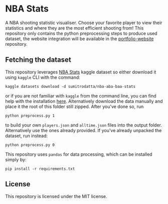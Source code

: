 # NBA Stats

A NBA shooting statistic visualiser. Choose your favorite player to view their statistics and where they are the most efficient shooting from! This repository only contains the python preprocessing steps to produce used dataset, the website integration will be available in the [portfolio-website](https://github.com/Anttonii/personal-website) repository.

## Fetching the dataset

This repository leverages [NBA Stats](https://www.kaggle.com/datasets/sumitrodatta/nba-aba-baa-stats) kaggle dataset so either download it using `kaggle` CLI with the command:

```
kaggle datasets download -d sumitrodatta/nba-aba-baa-stats
```

or if you are not familiar with `kaggle` from the command line, you can find help with the installation [here](https://www.kaggle.com/docs/api#interacting-with-datasets). Alternatively download the data manually and place it the root of this folder still zipped. After you've done so, run

```
python preprocess.py 1
```

to build your own `players.json` and `alltime.json` files into the output folder. Alternatively use the ones already provided. If you've already unpacked the dataset, run instead:

```
python preprocess.py 0
```

This repository uses `pandas` for data processing, which can be installed simply by:

```
pip install -r requirements.txt
```

## License

This repository is licensed under the MIT license.
